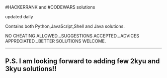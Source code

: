 #HACKERRANK and #CODEWARS solutions

updated daily

Contains both Python,JavaScript,Shell and Java solutions.

NO CHEATING ALLOWED...SUGGESTIONS ACCEPTED...ADVICES APPRECIATED...BETTER SOLUTIONS WELCOME.

-----------------------------------------------------------------
P.S. I am looking forward to adding few 2kyu and 3kyu solutions!!
-----------------------------------------------------------------
